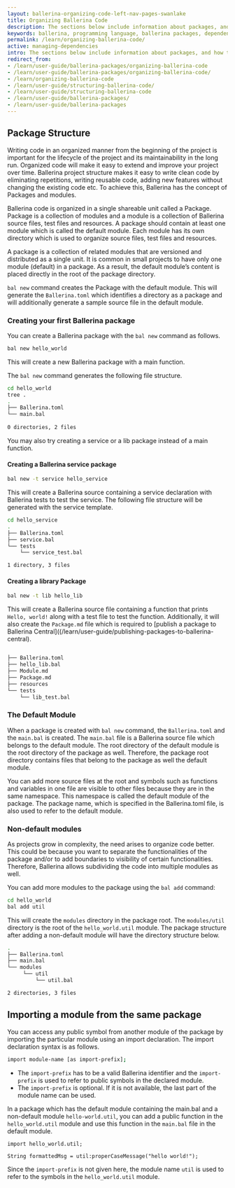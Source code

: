 ```yaml
---
layout: ballerina-organizing-code-left-nav-pages-swanlake
title: Organizing Ballerina Code
description: The sections below include information about packages, and how the growth of your source code can be managed.
keywords: ballerina, programming language, ballerina packages, dependencies, importing modules
permalink: /learn/organizing-ballerina-code/
active: managing-dependencies
intro: The sections below include information about packages, and how the growth of your source code can be managed.
redirect_from:
- /learn/user-guide/ballerina-packages/organizing-ballerina-code
- /learn/user-guide/ballerina-packages/organizing-ballerina-code/
- /learn/organizing-ballerina-code
- /learn/user-guide/structuring-ballerina-code/
- /learn/user-guide/structuring-ballerina-code
- /learn/user-guide/ballerina-packages/
- /learn/user-guide/ballerina-packages
---
```


## Package Structure

Writing code in an organized manner from the beginning of the project is important for the lifecycle of the project and its maintainability in the long run. Organized code will make it easy to extend and improve your project over time. Ballerina project structure makes it easy to write clean code by eliminating repetitions, writing reusable code, adding new features without changing the existing code etc. To achieve this, Ballerina has the concept of Packages and modules. 

Ballerina code is organized in a single shareable unit called a Package. Package is a collection of modules and a module is a collection of Ballerina source files, test files and resources. A package should contain at least one module which is called the default module. Each module has its own directory which is used to organize source files, test files and resources.

A package is a collection of related modules that are versioned and distributed as a single unit. It is common in small projects to have only one module (default) in a package. As a result, the default module’s content is placed directly in the root of the package directory.

`bal new` command creates the Package with the default module. This will generate the `Ballerina.toml` which identifies a directory as a package and will additionally generate a sample source file in the default module.

### Creating your first Ballerina package

You can create a Ballerina package with the `bal new` command as follows. 

```bash
bal new hello_world
```

This will create a new Ballerina package with a main function. 

The `bal new` command generates the following file structure.

```bash
cd hello_world
tree .
.
├── Ballerina.toml
└── main.bal
    
0 directories, 2 files
```

You may also try creating a service or a lib package instead of a main function. 

#### Creating a Ballerina service package

```bash
bal new -t service hello_service
```

This will create a Ballerina source containing a service declaration with Ballerina tests to test the service. The following file structure will be generated with the service template.  

```bash
cd hello_service
.
├── Ballerina.toml
├── service.bal
└── tests
    └── service_test.bal

1 directory, 3 files
```

#### Creating a library Package

```bash
bal new -t lib hello_lib
```

This will create a Ballerina source file containing a function that prints `Hello, world!` along with a test file to test the function. 
Additionally, it will also create the `Package.md` file which is required to [publish a package to Ballerina Central]((/learn/user-guide/publishing-packages-to-ballerina-central).

```bash

├── Ballerina.toml
├── hello_lib.bal
├── Module.md
├── Package.md
├── resources
└── tests
    └── lib_test.bal
```

### The Default Module

When a package is created with `bal new` command, the `Ballerina.toml` and the `main.bal` is created. The `main.bal` file is a Ballerina source file which belongs to the default module. The root directory of the default module is the root directory of the package as well. 
Therefore, the package root directory contains files that belong to the package as well the default module.

You can add more source files at the root and symbols such as functions and variables in one file are visible to other files because they are in the same namespace. This namespace is called the default module of the package. The package name, which is specified in the Ballerina.toml file, is also used to refer to the default module.

### Non-default modules

As projects grow in complexity, the need arises to organize code better. This could be because you want to separate the functionalities of the package and/or to add boundaries to visibility of certain functionalities. Therefore, Ballerina allows subdividing the code into multiple modules as well.

You can add more modules to the package using the `bal add` command:

```bash
cd hello_world
bal add util
```

This will create the `modules` directory in the package root. The `modules/util` directory is the root of the `hello_world.util` module. 
The package structure after adding a non-default module will have the directory structure below.
```bash
.
├── Ballerina.toml
├── main.bal
└── modules
     └── util
         └── util.bal

2 directories, 3 files
```

## Importing a module from the same package 

You can access any public symbol from another module of the package by importing the particular module using an import declaration. 
The import declaration syntax is as follows.

```bash
import module-name [as import-prefix];
```

* The `import-prefix` has to be a valid Ballerina identifier and the `import-prefix` is used to refer to public symbols in the declared module.
* The `import-prefix` is optional. If it is not available, the last part of the module name can be used.

In a package which has the default module containing the main.bal and a non-default module `hello-world.util`, 
you can add a public function in the `hello_world.util` module and use this function in the `main.bal` file in the default module.

```bal
import hello_world.util;

String formattedMsg = util:properCaseMessage("hello world!");
```

Since the `import-prefix` is not given here, the module name `util` is used to refer to the symbols in the `hello_world.util` module. 
